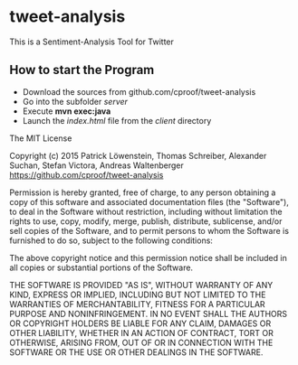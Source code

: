 # tweet-analysis

This is a Sentiment-Analysis Tool for Twitter


How to start the Program
---

- Download the sources from github.com/cproof/tweet-analysis
- Go into the subfolder *server*
- Execute **mvn exec:java**
- Launch the *index.html* file from the *client* directory

The MIT License

Copyright (c) 2015 Patrick Löwenstein, Thomas Schreiber, Alexander Suchan, Stefan Victora, Andreas Waltenberger https://github.com/cproof/tweet-analysis

Permission is hereby granted, free of charge, to any person obtaining a copy
of this software and associated documentation files (the "Software"), to deal
in the Software without restriction, including without limitation the rights
to use, copy, modify, merge, publish, distribute, sublicense, and/or sell
copies of the Software, and to permit persons to whom the Software is
furnished to do so, subject to the following conditions:

The above copyright notice and this permission notice shall be included in
all copies or substantial portions of the Software.

THE SOFTWARE IS PROVIDED "AS IS", WITHOUT WARRANTY OF ANY KIND, EXPRESS OR
IMPLIED, INCLUDING BUT NOT LIMITED TO THE WARRANTIES OF MERCHANTABILITY,
FITNESS FOR A PARTICULAR PURPOSE AND NONINFRINGEMENT. IN NO EVENT SHALL THE
AUTHORS OR COPYRIGHT HOLDERS BE LIABLE FOR ANY CLAIM, DAMAGES OR OTHER
LIABILITY, WHETHER IN AN ACTION OF CONTRACT, TORT OR OTHERWISE, ARISING FROM,
OUT OF OR IN CONNECTION WITH THE SOFTWARE OR THE USE OR OTHER DEALINGS IN
THE SOFTWARE.

